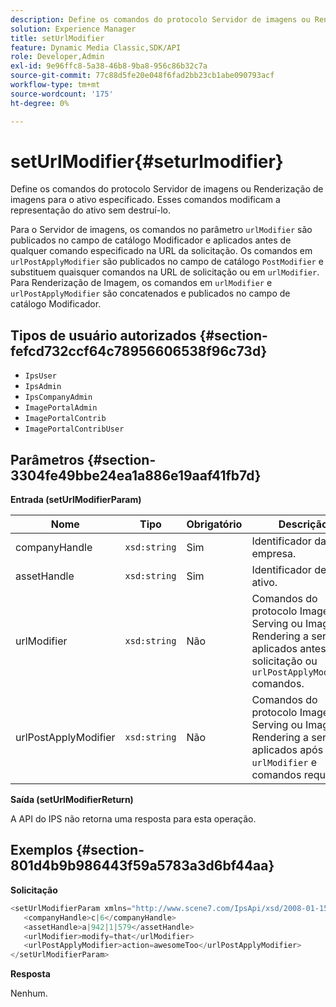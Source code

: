 ```yaml
---
description: Define os comandos do protocolo Servidor de imagens ou Renderização de imagens para o ativo especificado. Esses comandos modificam a representação do ativo sem destruí-lo.
solution: Experience Manager
title: setUrlModifier
feature: Dynamic Media Classic,SDK/API
role: Developer,Admin
exl-id: 9e96ffc8-5a38-46b8-9ba8-956c86b32c7a
source-git-commit: 77c88d5fe20e048f6fad2bb23cb1abe090793acf
workflow-type: tm+mt
source-wordcount: '175'
ht-degree: 0%

---
```


# setUrlModifier{#seturlmodifier}

Define os comandos do protocolo Servidor de imagens ou Renderização de imagens para o ativo especificado. Esses comandos modificam a representação do ativo sem destruí-lo.

Para o Servidor de imagens, os comandos no parâmetro `urlModifier` são publicados no campo de catálogo Modificador e aplicados antes de qualquer comando especificado na URL da solicitação. Os comandos em `urlPostApplyModifier` são publicados no campo de catálogo `PostModifier` e substituem quaisquer comandos na URL de solicitação ou em `urlModifier`. Para Renderização de Imagem, os comandos em `urlModifier` e `urlPostApplyModifier` são concatenados e publicados no campo de catálogo Modificador.

## Tipos de usuário autorizados {#section-fefcd732ccf64c78956606538f96c73d}

* `IpsUser`
* `IpsAdmin`
* `IpsCompanyAdmin`
* `ImagePortalAdmin`
* `ImagePortalContrib`
* `ImagePortalContribUser`

## Parâmetros {#section-3304fe49bbe24ea1a886e19aaf41fb7d}

**Entrada (setUrlModifierParam)**

| Nome | Tipo | Obrigatório | Descrição |
|---|---|---|---|
| companyHandle | `xsd:string` | Sim | Identificador da empresa. |
| assetHandle | `xsd:string` | Sim | Identificador de ativo. |
| urlModifier | `xsd:string` | Não | Comandos do protocolo Image Serving ou Image Rendering a serem aplicados antes da solicitação ou `urlPostApplyModifier` comandos. |
| urlPostApplyModifier | `xsd:string` | Não | Comandos do protocolo Image Serving ou Image Rendering a serem aplicados após `urlModifier` e comandos request. |

**Saída (setUrlModifierReturn)**

A API do IPS não retorna uma resposta para esta operação.

## Exemplos {#section-801d4b9b986443f59a5783a3d6bf44aa}

**Solicitação**

```java
<setUrlModifierParam xmlns="http://www.scene7.com/IpsApi/xsd/2008-01-15">
   <companyHandle>c|6</companyHandle>
   <assetHandle>a|942|1|579</assetHandle>
   <urlModifier>modify=that</urlModifier>
   <urlPostApplyModifier>action=awesomeToo</urlPostApplyModifier>
</setUrlModifierParam>
```

**Resposta**

Nenhum.
